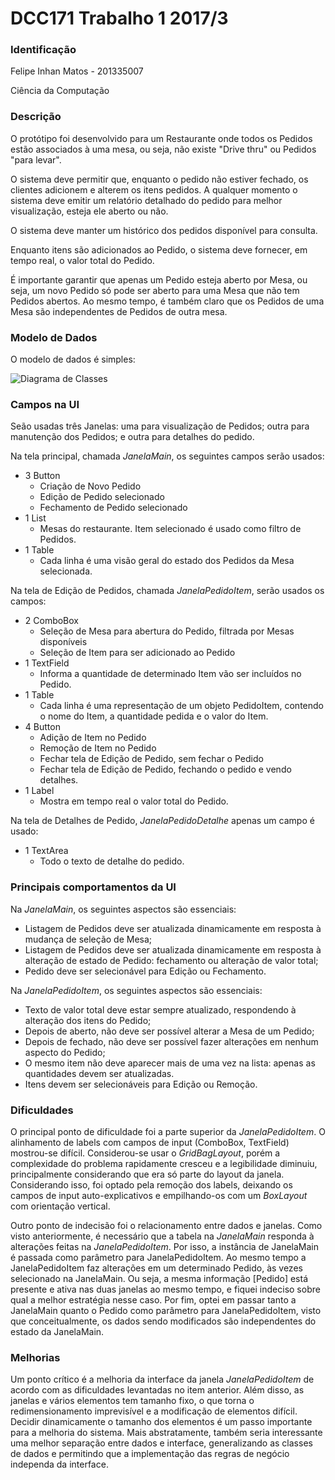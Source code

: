 # DCC171 Trabalho 1 2017/3

### Identificação

Felipe Inhan Matos - 201335007

Ciência da Computação


### Descrição

O protótipo foi desenvolvido para um Restaurante onde todos os Pedidos estão associados à uma mesa, ou seja, não existe "Drive thru" ou Pedidos "para levar".

O sistema deve permitir que, enquanto o pedido não estiver fechado, os clientes adicionem e alterem os itens pedidos. A qualquer momento o sistema deve emitir um relatório detalhado do pedido para melhor visualização, esteja ele aberto ou não.

O sistema deve manter um histórico dos pedidos disponível para consulta.

Enquanto itens são adicionados ao Pedido, o sistema deve fornecer, em tempo real, o valor total do Pedido.

É importante garantir que apenas um Pedido esteja aberto por Mesa, ou seja, um novo Pedido só pode ser aberto para uma Mesa que não tem Pedidos abertos. Ao mesmo tempo, é também claro que os Pedidos de uma Mesa são independentes de Pedidos de outra mesa.

### Modelo de Dados

O modelo de dados é simples:

![Diagrama de Classes](https://i.imgur.com/Oz8R4IY.png)


### Campos na UI
Seão usadas três Janelas: uma para visualização de Pedidos; outra para manutenção dos Pedidos; e outra para detalhes do pedido.

Na tela principal, chamada *JanelaMain*, os seguintes campos serão usados:

* 3 Button
	* Criação de Novo Pedido
	* Edição de Pedido selecionado
	* Fechamento de Pedido selecionado
* 1 List
	* Mesas do restaurante. Item selecionado é usado como filtro de Pedidos.
* 1 Table
	* Cada linha é uma visão geral do estado dos Pedidos da Mesa selecionada.

Na tela de Edição de Pedidos, chamada *JanelaPedidoItem*, serão usados os campos:
* 2 ComboBox
	* Seleção de Mesa para abertura do Pedido, filtrada por Mesas disponíveis
	* Seleção de Item para ser adicionado ao Pedido
* 1 TextField
	* Informa a quantidade de determinado Item vão ser incluídos no Pedido.
* 1 Table
	* Cada linha é uma representação de um objeto PedidoItem, contendo o nome do Item, a quantidade pedida e o valor do Item.
* 4 Button
	* Adição de Item no Pedido
	* Remoção de Item no Pedido
	* Fechar tela de Edição de Pedido, sem fechar o Pedido
	* Fechar tela de Edição de Pedido, fechando o pedido e vendo detalhes.
* 1 Label
	* Mostra em tempo real o valor total do Pedido.

Na tela de Detalhes de Pedido, *JanelaPedidoDetalhe* apenas um campo é usado:
* 1 TextArea
	* Todo o texto de detalhe do pedido.

### Principais comportamentos da UI

Na *JanelaMain*, os seguintes aspectos são essenciais:
* Listagem de Pedidos deve ser atualizada dinamicamente em resposta à mudança de seleção de Mesa;
* Listagem de Pedidos deve ser atualizada dinamicamente em resposta à alteração de estado de Pedido: fechamento ou alteração de valor total;
* Pedido deve ser selecionável para Edição ou Fechamento.

Na *JanelaPedidoItem*, os seguintes aspectos são essenciais:
* Texto de valor total deve estar sempre atualizado, respondendo à alteração dos itens do Pedido;
* Depois de aberto, não deve ser possível alterar a Mesa de um Pedido;
* Depois de fechado, não deve ser possível fazer alterações em nenhum aspecto do Pedido;
* O mesmo item não deve aparecer mais de uma vez na lista: apenas as quantidades devem ser atualizadas.
* Itens devem ser selecionáveis para Edição ou Remoção.

### Dificuldades

O principal ponto de dificuldade foi a parte superior da *JanelaPedidoItem*. O alinhamento de labels com campos de input (ComboBox, TextField) mostrou-se difícil. Considerou-se usar o *GridBagLayout*, porém a complexidade do problema rapidamente cresceu e a legibilidade diminuiu, principalmente considerando que era só parte do layout da janela. 
Considerando isso, foi optado pela remoção dos labels, deixando os campos de input auto-explicativos e empilhando-os com um *BoxLayout* com orientação vertical.

Outro ponto de indecisão foi o relacionamento entre dados e janelas. Como visto anteriormente, é necessário que a tabela na *JanelaMain* responda à alterações feitas na *JanelaPedidoItem*. Por isso, a instância de JanelaMain é passada como parâmetro para JanelaPedidoItem. Ao mesmo tempo a JanelaPedidoItem faz alterações em um determinado Pedido, às vezes selecionado na JanelaMain. Ou seja, a mesma informação [Pedido] está presente e ativa nas duas janelas ao mesmo tempo, e fiquei indeciso sobre qual a melhor estratégia nesse caso. Por fim, optei em passar tanto a JanelaMain quanto o Pedido como parâmetro para JanelaPedidoItem, visto que conceitualmente, os dados sendo modificados são independentes do estado da JanelaMain.

### Melhorias

Um ponto crítico é a melhoria da interface da janela *JanelaPedidoItem* de acordo com as dificuldades levantadas no item anterior.
Além disso, as janelas e vários elementos tem tamanho fixo, o que torna o redimensionamento imprevisível e a modificação de elementos difícil. Decidir dinamicamente o tamanho dos elementos é um passo importante para a melhoria do sistema.
Mais abstratamente, também seria interessante uma melhor separação entre dados e interface, generalizando as classes de dados e permitindo que a implementação das regras de negócio independa da interface.
